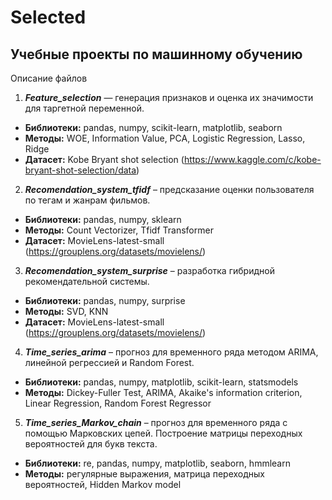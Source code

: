 ﻿# Selected
## Учебные проекты по машинному обучению

Описание файлов

1. ***Feature_selection*** — генерация признаков и оценка их значимости для таргетной переменной.
  * **Библиотеки:** pandas, numpy, scikit-learn, matplotlib, seaborn
  * **Методы:** WOE, Information Value, PCA, Logistic Regression, Lasso, Ridge
  * **Датасет:** Kobe Bryant shot selection (https://www.kaggle.com/c/kobe-bryant-shot-selection/data)

2. ***Recomendation_system_tfidf*** – предсказание оценки пользователя по тегам и жанрам фильмов.
  * **Библиотеки:** pandas, numpy, sklearn
  * **Методы:** Count Vectorizer, Tfidf Transformer
  * **Датасет:** MovieLens-latest-small (https://grouplens.org/datasets/movielens/)

3. ***Recomendation_system_surprise*** – разработка гибридной рекомендательной системы.
  * **Библиотеки:** pandas, numpy, surprise
  * **Методы:** SVD, KNN
  * **Датасет:** MovieLens-latest-small (https://grouplens.org/datasets/movielens/)

4. ***Time_series_arima*** – прогноз для временного ряда методом ARIMA, линейной регрессией и Random Forest.
  * **Библиотеки:** pandas, numpy, matplotlib, scikit-learn, statsmodels
  * **Методы:** Dickey-Fuller Test, ARIMA, Akaike's information criterion, Linear Regression, Random Forest Regressor

5. ***Time_series_Markov_chain*** – прогноз для временного ряда с помощью Марковских цепей. Построение матрицы переходных вероятностей для букв текста.
  * **Библиотеки:** re, pandas, numpy, matplotlib, seaborn, hmmlearn
  * **Методы:** регулярные выражения, матрица переходных вероятностей, Hidden Markov model
